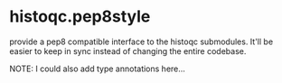 # histoqc.pep8style

provide a pep8 compatible interface to the histoqc submodules.
It'll be easier to keep in sync instead of changing the entire codebase.

NOTE: I could also add type annotations here...
